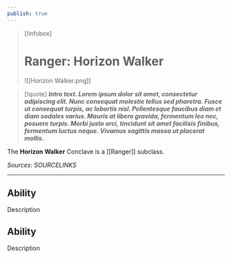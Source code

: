 ```yaml
---
publish: true
---
```

> [!infobox]
> # Ranger: Horizon Walker
> ![[Horizon Walker.png]]

> [!quote]
> **_Intro text. Lorem ipsum dolor sit amet, consectetur adipiscing elit. Nunc consequat molestie tellus sed pharetra. Fusce ut consequat turpis, ac lobortis nisl. Pellentesque faucibus diam et diam sodales varius. Mauris at libero gravida, fermentum leo nec, posuere turpis. Morbi justo orci, tincidunt sit amet facilisis finibus, fermentum luctus neque. Vivamus sagittis massa ut placerat mollis._**

The **Horizon Walker** Conclave is a [[Ranger]] subclass.

*Sources: SOURCELINKS*
***
## Ability
Description
## Ability
Description
